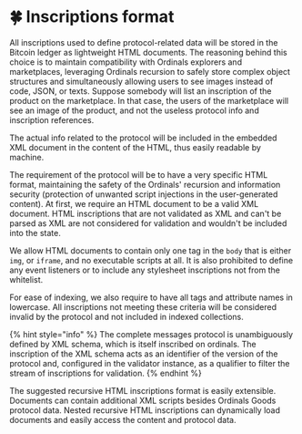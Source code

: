 # 🍀 Inscriptions format

All inscriptions used to define protocol-related data will be stored in the Bitcoin ledger as lightweight HTML documents. The reasoning behind this choice is to maintain compatibility with Ordinals explorers and marketplaces, leveraging Ordinals recursion to safely store complex object structures and simultaneously allowing users to see images instead of code, JSON, or texts. Suppose somebody will list an inscription of the product on the marketplace. In that case, the users of the marketplace will see an image of the product, and not the useless protocol info and inscription references.

The actual info related to the protocol will be included in the embedded XML document in the content of the HTML, thus easily readable by machine.

The requirement of the protocol will be to have a very specific HTML format, maintaining the safety of the Ordinals' recursion and information security (protection of unwanted script injections in the user-generated content). At first, we require an HTML document to be a valid XML document. HTML inscriptions that are not validated as XML and can't be parsed as XML are not considered for validation and wouldn't be included into the state.

We allow HTML documents to contain only one tag in the `body` that is either `img`, or `iframe`, and no executable scripts at all. It is also prohibited to define any event listeners or to include any stylesheet inscriptions not from the whitelist.

For ease of indexing, we also require to have all tags and attribute names in lowercase. All inscriptions not meeting these criteria will be considered invalid by the protocol and not included in indexed collections.

{% hint style="info" %}
The complete messages protocol is unambiguously defined by XML schema, which is itself inscribed on ordinals. The inscription of the XML schema acts as an identifier of the version of the protocol and, configured in the validator instance, as a qualifier to filter the stream of inscriptions for validation.
{% endhint %}

The suggested recursive HTML inscriptions format is easily extensible. Documents can contain additional XML scripts besides Ordinals Goods protocol data. Nested recursive HTML inscriptions can dynamically load documents and easily access the content and protocol data.
